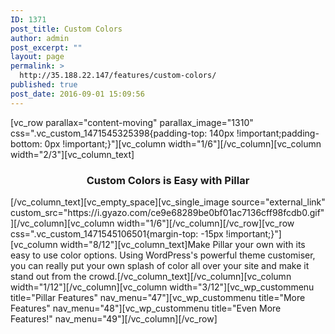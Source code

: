 ```yaml
---
ID: 1371
post_title: Custom Colors
author: admin
post_excerpt: ""
layout: page
permalink: >
  http://35.188.22.147/features/custom-colors/
published: true
post_date: 2016-09-01 15:09:56
---
```

[vc_row parallax="content-moving" parallax_image="1310" css=".vc_custom_1471545325398{padding-top: 140px !important;padding-bottom: 0px !important;}"][vc_column width="1/6"][/vc_column][vc_column width="2/3"][vc_column_text]
<h3 style="text-align: center;">Custom Colors is Easy with Pillar</h3>
[/vc_column_text][vc_empty_space][vc_single_image source="external_link" custom_src="https://i.gyazo.com/ce9e68289be0bf01ac7136cff98fcdb0.gif"][/vc_column][vc_column width="1/6"][/vc_column][/vc_row][vc_row css=".vc_custom_1471545106501{margin-top: -15px !important;}"][vc_column width="8/12"][vc_column_text]Make Pillar your own with its easy to use color options. Using WordPress's powerful theme customiser, you can really put your own splash of color all over your site and make it stand out from the crowd.[/vc_column_text][/vc_column][vc_column width="1/12"][/vc_column][vc_column width="3/12"][vc_wp_custommenu title="Pillar Features" nav_menu="47"][vc_wp_custommenu title="More Features" nav_menu="48"][vc_wp_custommenu title="Even More Features!" nav_menu="49"][/vc_column][/vc_row]